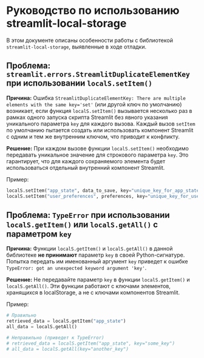 # Руководство по использованию streamlit-local-storage

В этом документе описаны особенности работы с библиотекой `streamlit-local-storage`, выявленные в ходе отладки.

## Проблема: `streamlit.errors.StreamlitDuplicateElementKey` при использовании `localS.setItem()`

**Причина:**
Ошибка `StreamlitDuplicateElementKey: There are multiple elements with the same key='set'` (или другой ключ по умолчанию) возникает, если функция `localS.setItem()` вызывается несколько раз в рамках одного запуска скрипта Streamlit без явного указания уникального параметра `key` для каждого вызова. Каждый вызов `setItem` по умолчанию пытается создать или использовать компонент Streamlit с одним и тем же внутренним ключом, что приводит к конфликту.

**Решение:**
При каждом вызове функции `localS.setItem()` необходимо передавать уникальное значение для строкового параметра `key`. Это гарантирует, что для каждого сохраняемого элемента будет использоваться отдельный внутренний компонент Streamlit.

Пример:
```python
localS.setItem("app_state", data_to_save, key="unique_key_for_app_state")
localS.setItem("user_preferences", preferences, key="unique_key_for_user_prefs")
```

## Проблема: `TypeError` при использовании `localS.getItem()` или `localS.getAll()` с параметром `key`

**Причина:**
Функции `localS.getItem()` и `localS.getAll()` в данной библиотеке **не принимают** параметр `key` в своей Python-сигнатуре. Попытка передать им именованный аргумент `key` приведет к ошибке `TypeError: got an unexpected keyword argument 'key'`.

**Решение:**
Не передавайте параметр `key` в функции `localS.getItem()` и `localS.getAll()`. Эти функции работают с ключами элементов, хранящихся в localStorage, а не с ключами компонентов Streamlit.

Пример:
```python
# Правильно
retrieved_data = localS.getItem("app_state")
all_data = localS.getAll()

# Неправильно (приведет к TypeError)
# retrieved_data = localS.getItem("app_state", key="some_key")
# all_data = localS.getAll(key="another_key")
``` 